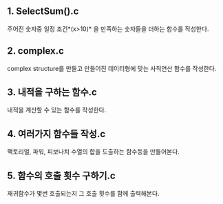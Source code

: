 ## 1. SelectSum().c

주어진 숫자중 일정 조건*(x>10)* 을 만족하는 숫자들을 더하는 함수를 작성한다.

## 2. complex.c

complex structure를 만들고 만들어진 데이터형에 맞는 사칙연산 함수를 작성한다.

## 3. 내적을 구하는 함수.c

내적을 계산할 수 있는 함수를 작성한다.

## 4. 여러가지 함수들 작성.c

팩토리얼, 파워, 피보나치 수열의 합을 도출하는 함수등을 만들어본다.

## 5. 함수의 호출 횟수 구하기.c

재귀함수가 몇번 호출되는지 그 호출 횟수를 함께 출력해본다.
